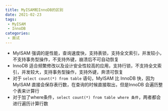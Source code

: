 ```yaml
---
title: MyISAM和InnoDB的区别
date: 2021-02-23
tags:
 - MyISAM
 - InnoDB
categories:
 - 面试
---
```


- MyISAM 强调的是性能，查询速度快，支持表锁，支持全文索引，并发较小，不支持事务型操作，不支持外键，崩溃后不可自动恢复
- InnoDB 适合频繁修改以及设计安全性较高的应用，支持行锁，不支持全文索引，并发较大，支持事务型操作，支持外键，奔溃可恢复
- 对于 `select count(*) from table` 语句，MyISAM 比 InnoDB 快，因为 MyISAM 直接会保存表行数，在查询的时候直接取出，但是InnoDB 会遍历整个表来计算行
- 对于加了where条件，`select count(*) from table where 条件`，两者都会进行遍历计算行数